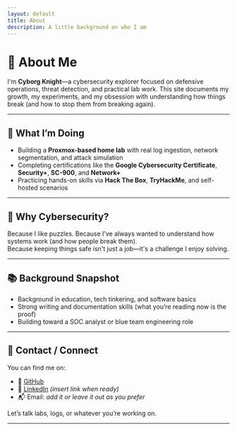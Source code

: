 ```yaml
---
layout: default
title: About
description: A little background on who I am
---
```


# 👤 About Me

I'm **Cyborg Knight**—a cybersecurity explorer focused on defensive operations, threat detection, and practical lab work. This site documents my growth, my experiments, and my obsession with understanding how things break (and how to stop them from breaking again).

---

## 🎯 What I’m Doing

- Building a **Proxmox-based home lab** with real log ingestion, network segmentation, and attack simulation
- Completing certifications like the **Google Cybersecurity Certificate**, **Security+**, **SC-900**, and **Network+**
- Practicing hands-on skills via **Hack The Box**, **TryHackMe**, and self-hosted scenarios

---

## 🧠 Why Cybersecurity?

Because I like puzzles. Because I’ve always wanted to understand how systems work (and how people break them).  
Because keeping things safe isn't just a job—it's a challenge I enjoy solving.

---

## 📚 Background Snapshot

- Background in education, tech tinkering, and software basics
- Strong writing and documentation skills (what you’re reading now is the proof)
- Building toward a SOC analyst or blue team engineering role

---

## 💬 Contact / Connect

You can find me on:

- 🐙 [GitHub](https://github.com/cyborgknight404)
- 💼 [LinkedIn](#) *(insert link when ready)*
- 📬 Email: *add it or leave it out as you prefer*

Let’s talk labs, logs, or whatever you’re working on.

---

<style>
.card {
  background: #fff;
  padding: 1.5rem;
  margin-bottom: 1.5rem;
  box-shadow: 0 2px 8px rgba(0,0,0,0.05);
  border-radius: 8px;
}
</style>
